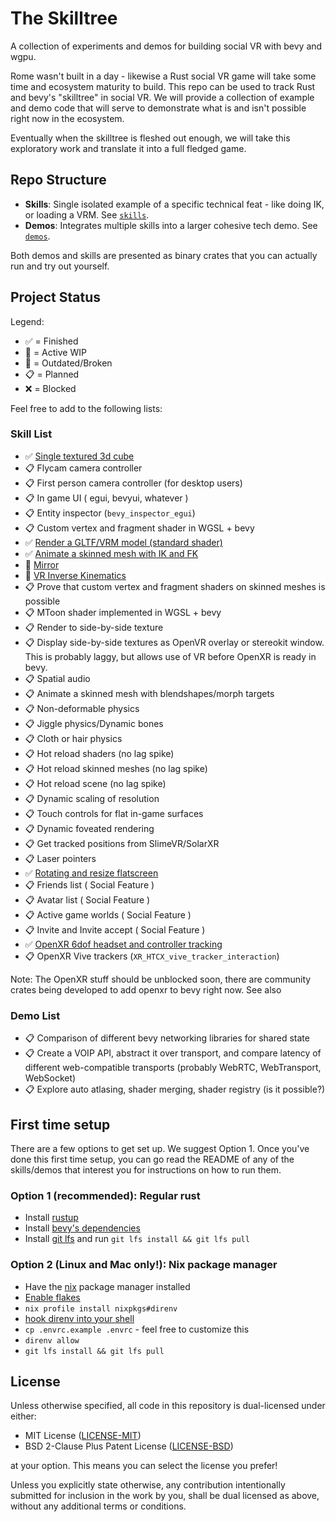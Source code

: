 # The Skilltree

A collection of experiments and demos for building social VR with bevy and wgpu. 

Rome wasn't built in a day - likewise a Rust social VR game will take some time
and ecosystem maturity to build. This repo can be used to track Rust and bevy's
"skilltree" in social VR. We will provide a collection of example and demo code
that will serve to demonstrate what is and isn't possible right now in the
ecosystem.

Eventually when the skilltree is fleshed out enough, we will take this exploratory
work and translate it into a full fledged game.

## Repo Structure

- **Skills**: Single isolated example of a specific technical feat - like doing
  IK, or loading a VRM. See [`skills`](/skills).
- **Demos**: Integrates multiple skills into a larger cohesive tech demo. See
  [`demos`](/demos).

Both demos and skills are presented as binary crates that you can actually run
and try out yourself.

## Project Status

Legend:
- ✅ = Finished
- 🚧 = Active WIP
- 💩 = Outdated/Broken
- 📋 = Planned
- ❌ = Blocked

Feel free to add to the following lists:

### Skill List

- ✅ [Single textured 3d cube](skills/cube)
- 📋 Flycam camera controller
- 📋 First person camera controller (for desktop users)
- 📋 In game UI ( egui, bevyui, whatever )
- 📋 Entity inspector (`bevy_inspector_egui`)
- 📋 Custom vertex and fragment shader in WGSL + bevy
- ✅ [Render a GLTF/VRM model (standard shader)](skills/ik)
- ✅ [Animate a skinned mesh with IK and FK](skills/ik)
- 🚧 [Mirror](skills/xr-ik-mirror)
- 🚧 [VR Inverse Kinematics](skills/xr-ik-mirror)
- 📋 Prove that custom vertex and fragment shaders on skinned meshes is possible
- 📋 MToon shader implemented in WGSL + bevy
- 📋 Render to side-by-side texture
- 📋 Display side-by-side textures as OpenVR overlay or stereokit window.
  This is probably laggy, but allows use of VR before OpenXR is ready in bevy.
- 📋 Spatial audio
- 📋 Animate a skinned mesh with blendshapes/morph targets
- 📋 Non-deformable physics
- 📋 Jiggle physics/Dynamic bones
- 📋 Cloth or hair physics
- 📋 Hot reload shaders (no lag spike)
- 📋 Hot reload skinned meshes (no lag spike)
- 📋 Hot reload scene (no lag spike)
- 📋 Dynamic scaling of resolution
- 📋 Touch controls for flat in-game surfaces
- 📋 Dynamic foveated rendering
- 📋 Get tracked positions from SlimeVR/SolarXR
- 📋 Laser pointers
- ✅ [Rotating and resize flatscreen](skills/flatscreen-manipulation)
- 📋 Friends list ( Social Feature )
- 📋 Avatar list ( Social Feature )
- 📋 Active game worlds ( Social Feature )
- 📋 Invite and Invite accept ( Social Feature )
- ✅ [OpenXR 6dof headset and controller tracking](skills/openxr-6dof)
- 📋 OpenXR Vive trackers (`XR_HTCX_vive_tracker_interaction`)

Note: The OpenXR stuff should be unblocked soon, there are community
crates being developed to add openxr to bevy right now. See also

### Demo List

- 📋 Comparison of different bevy networking libraries for shared state
- 📋 Create a VOIP API, abstract it over transport, and compare latency
  of different web-compatible transports (probably WebRTC, WebTransport, WebSocket)
- 📋 Explore auto atlasing, shader merging, shader registry (is it possible?)

## First time setup

There are a few options to get set up. We suggest Option 1.
Once you've done this first time setup, you can go read the README of any of
the skills/demos that interest you for instructions on how to run them.

### Option 1 (recommended): Regular rust

- Install [rustup](https://rustup.rs)
- Install [bevy's dependencies](https://bevyengine.org/learn/book/getting-started/setup/#install-os-dependencies)
- Install [git lfs](https://git-lfs.com/) and run `git lfs install && git lfs pull`

### Option 2 (Linux and Mac only!): Nix package manager 

- Have the [nix](https://nixos.org/download) package manager installed 
- [Enable flakes](https://nixos.wiki/wiki/Flakes#Permanent)
- `nix profile install nixpkgs#direnv`
- [hook direnv into your shell](https://direnv.net/docs/hook.html)
- `cp .envrc.example .envrc` - feel free to customize this
- `direnv allow`
- `git lfs install && git lfs pull`

## License

Unless otherwise specified, all code in this repository is dual-licensed under
either:

- MIT License ([LICENSE-MIT](LICENSE-MIT))
- BSD 2-Clause Plus Patent License ([LICENSE-BSD](LICENSE-BSD))

at your option. This means you can select the license you prefer!

Unless you explicitly state otherwise, any contribution intentionally submitted
for inclusion in the work by you, shall be dual licensed as above, without any
additional terms or conditions.
